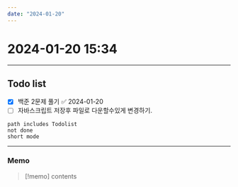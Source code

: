 ```yaml
---
date: "2024-01-20"
---
```

# 2024-01-20 15:34
---
## Todo list
- [x] 백준 2문제 풀기 ✅ 2024-01-20
- [ ] 자바스크립트 저장후 파일로 다운할수있게 변경하기.
```tasks
path includes Todolist
not done
short mode
```
---
### Memo
> [!memo]
> contents
